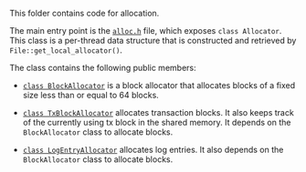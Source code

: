 This folder contains code for allocation.

The main entry point is the [`alloc.h`](alloc.h) file, which
exposes `class Allocator`. This class is a per-thread data structure that is
constructed and retrieved by
`File::get_local_allocator()`.

The class contains the following public members:

- [`class BlockAllocator`](block.h) is a block allocator that allocates blocks
  of a fixed size less than or equal to 64 blocks.

- [`class TxBlockAllocator`](tx_block.h) allocates transaction blocks. It also
  keeps track of the currently using tx block in the shared memory. It depends
  on the `BlockAllocator` class to allocate blocks.

- [`class LogEntryAllocator`](log_entry.h) allocates log entries. It also
  depends on the `BlockAllocator` class to allocate blocks.
